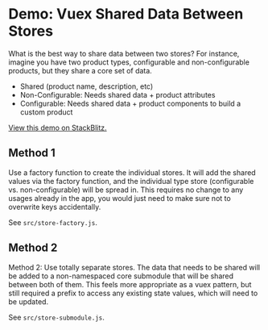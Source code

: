 # Demo: Vuex Shared Data Between Stores

What is the best way to share data between two stores? For instance, imagine you have two product types, configurable and non-configurable products, but they share a core set of data.

- Shared (product name, description, etc)
- Non-Configurable: Needs shared data + product attributes
- Configurable: Needs shared data + product components to build a custom product

[View this demo on StackBlitz.](https://stackblitz.com/edit/vue-hhbtff?file=README.md)

## Method 1

Use a factory function to create the individual stores. It will add the shared values via the factory function, and the individual type store (configurable vs. non-configurable) will be spread in. This requires no change to any usages already in the app, you would just need to make sure not to overwrite keys accidentally.

See `src/store-factory.js`.

## Method 2

Method 2: Use totally separate stores. The data that needs to be shared will be added to a non-namespaced core submodule that will be shared between both of them. This feels more appropriate as a vuex pattern, but still required a prefix to access any existing state values, which will need to be updated.

See `src/store-submodule.js`.
